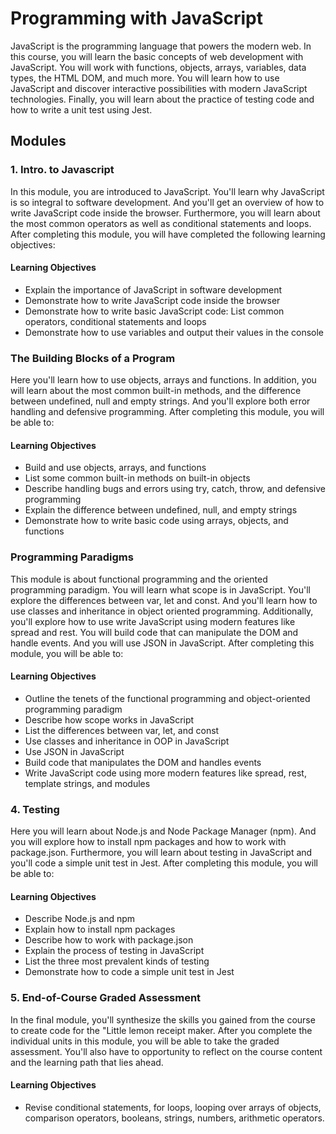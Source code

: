 # Programming with JavaScript
JavaScript is the programming language that powers the modern web. In this course, you will learn the basic concepts of web development with JavaScript. You will work with functions, objects, arrays, variables, data types, the HTML DOM, and much more. You will learn how to use JavaScript and discover interactive possibilities with modern JavaScript technologies. Finally, you will learn about the practice of testing code and how to write a unit test using Jest.
## Modules
### 1. Intro. to Javascript
In this module, you are introduced to JavaScript. You'll learn why JavaScript is so integral to software development. And you'll get an overview of how to write JavaScript code inside the browser. Furthermore, you will learn about the most common operators as well as conditional statements and loops. After completing this module, you will have completed the following learning objectives:
#### Learning Objectives
* Explain the importance of JavaScript in software development
* Demonstrate how to write JavaScript code inside the browser
* Demonstrate how to write basic JavaScript code: List common operators, conditional statements and loops
* Demonstrate how to use variables and output their values in the console

### The Building Blocks of a Program
Here you'll learn how to use objects, arrays and functions. In addition, you will learn about the most common built-in methods, and the difference between undefined, null and empty strings. And you'll explore both error handling and defensive programming. After completing this module, you will be able to:
#### Learning Objectives
* Build and use objects, arrays, and functions
* List some common built-in methods on built-in objects
* Describe handling bugs and errors using try, catch, throw, and defensive programming
* Explain the difference between undefined, null, and empty strings
* Demonstrate how to write basic code using arrays, objects, and functions

### Programming Paradigms
This module is about functional programming and the oriented programming paradigm. You will learn what scope is in JavaScript. You'll explore the differences between var, let and const. And you'll learn how to use classes and inheritance in object oriented programming. Additionally, you'll explore how to use write JavaScript using modern features like spread and rest. You will build code that can manipulate the DOM and handle events. And you will use JSON in JavaScript. After completing this module, you will be able to:
#### Learning Objectives
* Outline the tenets of the functional programming and object-oriented programming paradigm
* Describe how scope works in JavaScript
* List the differences between var, let, and const
* Use classes and inheritance in OOP in JavaScript
* Use JSON in JavaScript
* Build code that manipulates the DOM and handles events
* Write JavaScript code using more modern features like spread, rest, template strings, and modules

### 4. Testing
Here you will learn about Node.js and Node Package Manager (npm). And you will explore how to install npm packages and how to work with package.json. Furthermore, you will learn about testing in JavaScript and you'll code a simple unit test in Jest. After completing this module, you will be able to:
#### Learning Objectives
* Describe Node.js and npm
* Explain how to install npm packages
* Describe how to work with package.json
* Explain the process of testing in JavaScript
* List the three most prevalent kinds of testing
* Demonstrate how to code a simple unit test in Jest

### 5. End-of-Course Graded Assessment
In the final module, you'll synthesize the skills you gained from the course to create code for the "Little lemon receipt maker. After you complete the individual units in this module, you will be able to take the graded assessment. You'll also have to opportunity to reflect on the course content and the learning path that lies ahead.
#### Learning Objectives
* Revise conditional statements, for loops, looping over arrays of objects, comparison operators, booleans, strings, numbers, arithmetic operators.
